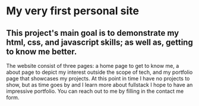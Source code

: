 # My very first personal site
## This project's main goal is to demonstrate my html, css, and javascript skills; as well as, getting to know me better. 
The website consist of three pages: a home page to get to know me, a about page to depict my interest outside the scope
of tech, and my portfolio page that showcases my projects. At this point in time I have no projects to show, but as time 
goes by and I learn more about fullstack I hope to have an impressive portfolio. You can reach out to me by filling in the contact me form. 
